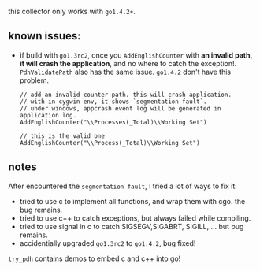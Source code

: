 this collector only works with `go1.4.2+`. 

known issues:
---------

* if build with `go1.3rc2`, once you `AddEnglishCounter` with **an invalid path, it will crash the application**, and no where to catch the exception!. `PdhValidatePath` also has the same issue. `go1.4.2` don't have this problem.

      // add an invalid counter path. this will crash application. 
      // with in cygwin env, it shows `segmentation fault`. 
      // under windows, appcrash event log will be generated in application log.
      AddEnglishCounter("\\Processes(_Total)\\Working Set")

      // this is the valid one
      AddEnglishCounter("\\Process(_Total)\\Working Set")


notes
-------
After encountered the `segmentation fault`, I tried a lot of ways to fix it:

* tried to use c to implement all functions, and wrap them with cgo. the bug remains. 
* tried to use c++ to catch exceptions, but always failed while compiling. 
* tried to use signal in c to catch SIGSEGV,SIGABRT, SIGILL, ... but bug remains. 
* accidentially upgraded `go1.3rc2` to `go1.4.2`, bug fixed!

`try_pdh` contains demos to embed c and c++ into go!